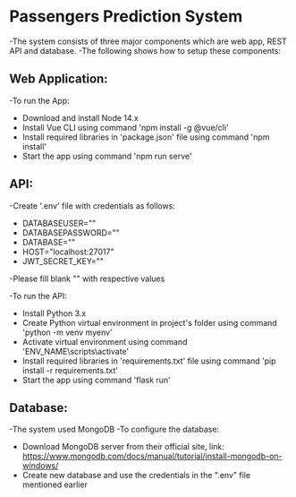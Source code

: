 # Passengers Prediction System
-The system consists of three major components which are web app, REST API and database.
-The following shows how to setup these components:

## Web Application:
-To run the App:
- Download and install Node 14.x
- Install Vue CLI using command 'npm install -g @vue/cli'
- Install required libraries in 'package.json' file using command 'npm install'
- Start the app using command 'npm run serve'

## API:
-Create '.env' file with credentials as follows:
- DATABASEUSER=""
- DATABASEPASSWORD=""
- DATABASE=""
- HOST="localhost:27017"
- JWT_SECRET_KEY=""

-Please fill blank "" with respective values

-To run the API:
- Install Python 3.x
- Create Python virtual environment in project's folder using command 'python -m venv myenv'
- Activate virtual environment using command 'ENV_NAME\scripts\activate'
- Install required libraries in 'requirements.txt' file using command 'pip install -r requirements.txt'
- Start the app using command 'flask run'

## Database:
-The system used MongoDB
-To configure the database:
- Download MongoDB server from their official site, link: https://www.mongodb.com/docs/manual/tutorial/install-mongodb-on-windows/
- Create new database and use the credentials in the ".env" file mentioned earlier